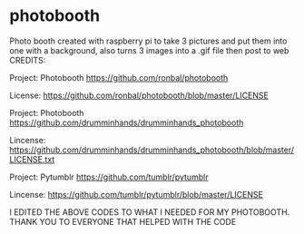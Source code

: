# photobooth
Photo booth created with raspberry pi to take 3 pictures and put them into one with a background, also turns 3 images into a .gif file then post to web
CREDITS:

Project: Photobooth https://github.com/ronbal/photobooth

License: https://github.com/ronbal/photobooth/blob/master/LICENSE


Project: Photobooth https://github.com/drumminhands/drumminhands_photobooth

Lincense: https://github.com/drumminhands/drumminhands_photobooth/blob/master/LICENSE.txt


Project: Pytumblr https://github.com/tumblr/pytumblr

Lincense: https://github.com/tumblr/pytumblr/blob/master/LICENSE


I EDITED THE ABOVE CODES TO WHAT I NEEDED FOR MY PHOTOBOOTH.  
THANK YOU TO EVERYONE THAT HELPED WITH THE CODE
